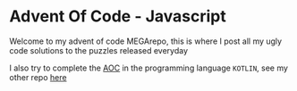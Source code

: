# Advent Of Code - Javascript
Welcome to my advent of code MEGArepo, this is where I post all my ugly code solutions to the puzzles released everyday

I also try to complete the [AOC](https://adventofcode.com/) in the programming language `KOTLIN`, see my other repo [here](https://github.com/0pilatos0/adventofcodekotlin)
